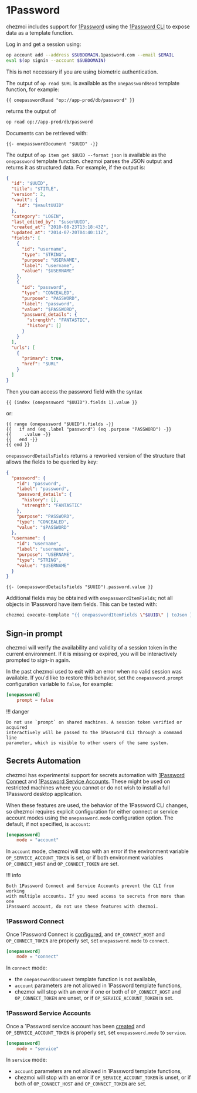# 1Password

chezmoi includes support for [1Password][1p] using the [1Password CLI][op] to
expose data as a template function.

Log in and get a session using:

```sh
op account add --address $SUBDOMAIN.1password.com --email $EMAIL
eval $(op signin --account $SUBDOMAIN)
```

This is not necessary if you are using biometric authentication.

The output of `op read $URL` is available as the `onepasswordRead` template
function, for example:

```text
{{ onepasswordRead "op://app-prod/db/password" }}
```

returns the output of

```sh
op read op://app-prod/db/password
```

Documents can be retrieved with:

```text
{{- onepasswordDocument "$UUID" -}}
```

The output of `op item get $UUID --format json` is available as the
`onepassword` template function. chezmoi parses the JSON output and returns it
as structured data. For example, if the output is:

```json
{
  "id": "$UUID",
  "title": "$TITLE",
  "version": 2,
  "vault": {
    "id": "$vaultUUID"
  },
  "category": "LOGIN",
  "last_edited_by": "$userUUID",
  "created_at": "2010-08-23T13:18:43Z",
  "updated_at": "2014-07-20T04:40:11Z",
  "fields": [
    {
      "id": "username",
      "type": "STRING",
      "purpose": "USERNAME",
      "label": "username",
      "value": "$USERNAME"
    },
    {
      "id": "password",
      "type": "CONCEALED",
      "purpose": "PASSWORD",
      "label": "password",
      "value": "$PASSWORD",
      "password_details": {
        "strength": "FANTASTIC",
        "history": []
      }
    }
  ],
  "urls": [
    {
      "primary": true,
      "href": "$URL"
    }
  ]
}
```

Then you can access the password field with the syntax

```text
{{ (index (onepassword "$UUID").fields 1).value }}
```

or:

```text
{{ range (onepassword "$UUID").fields -}}
{{   if and (eq .label "password") (eq .purpose "PASSWORD") -}}
{{     .value -}}
{{   end -}}
{{ end }}
```

`onepasswordDetailsFields` returns a reworked version of the structure that
allows the fields to be queried by key:

```json
{
  "password": {
    "id": "password",
    "label": "password",
    "password_details": {
      "history": [],
      "strength": "FANTASTIC"
    },
    "purpose": "PASSWORD",
    "type": "CONCEALED",
    "value": "$PASSWORD"
  },
  "username": {
    "id": "username",
    "label": "username",
    "purpose": "USERNAME",
    "type": "STRING",
    "value": "$USERNAME"
  }
}
```

```text
{{- (onepasswordDetailsFields "$UUID").password.value }}
```

Additional fields may be obtained with `onepasswordItemFields`; not all objects
in 1Password have item fields. This can be tested with:

```sh
chezmoi execute-template "{{ onepasswordItemFields \"$UUID\" | toJson }}" | jq .
```

## Sign-in prompt

chezmoi will verify the availability and validity of a session token in the
current environment. If it is missing or expired, you will be interactively
prompted to sign-in again.

In the past chezmoi used to exit with an error when no valid session was
available. If you'd like to restore this behavior, set the `onepassword.prompt`
configuration variable to `false`, for example:

```toml title="~/.config/chezmoi/chezmoi.toml"
[onepassword]
    prompt = false
```

!!! danger

    Do not use `prompt` on shared machines. A session token verified or acquired
    interactively will be passed to the 1Password CLI through a command line
    parameter, which is visible to other users of the same system.

## Secrets Automation

chezmoi has experimental support for secrets automation with [1Password
Connect][connect] and [1Password Service Accounts][service]. These might be used
on restricted machines where you cannot or do not wish to install a full
1Password desktop application.

When these features are used, the behavior of the 1Password CLI changes, so
chezmoi requires explicit configuration for either connect or service account
modes using the `onepassword.mode` configuration option. The default, if not
specified, is `account`:

```toml title="~/.config/chezmoi/chezmoi.toml"
[onepassword]
    mode = "account"
```

In `account` mode, chezmoi will stop with an error if the environment variable
`OP_SERVICE_ACCOUNT_TOKEN` is set, or if both environment variables
`OP_CONNECT_HOST` and `OP_CONNECT_TOKEN` are set.

!!! info

    Both 1Password Connect and Service Accounts prevent the CLI from working
    with multiple accounts. If you need access to secrets from more than one
    1Password account, do not use these features with chezmoi.

### 1Password Connect

Once 1Password Connect is [configured][configured], and `OP_CONNECT_HOST` and
`OP_CONNECT_TOKEN` are properly set, set `onepassword.mode` to `connect`.

```toml title="~/.config/chezmoi/chezmoi.toml"
[onepassword]
    mode = "connect"
```

In `connect` mode:

- the `onepasswordDocument` template function is not available,
- `account` parameters are not allowed in 1Password template functions,
- chezmoi will stop with an error if one or both of `OP_CONNECT_HOST` and
  `OP_CONNECT_TOKEN` are unset, or if `OP_SERVICE_ACCOUNT_TOKEN` is set.

### 1Password Service Accounts

Once a 1Password service account has been [created][created] and
`OP_SERVICE_ACCOUNT_TOKEN` is properly set, set `onepassword.mode` to `service`.

```toml title="~/.config/chezmoi/chezmoi.toml"
[onepassword]
    mode = "service"
```

In `service` mode:

- `account` parameters are not allowed in 1Password template functions,
- chezmoi will stop with an error if `OP_SERVICE_ACCOUNT_TOKEN` is unset, or if
  both of `OP_CONNECT_HOST` and `OP_CONNECT_TOKEN` are set.

[1p]: https://1password.com/
[op]: https://support.1password.com/command-line-getting-started/
[connect]: https://developer.1password.com/docs/connect/
[service]: https://developer.1password.com/docs/service-accounts
[configured]: https://developer.1password.com/docs/connect/connect-cli#requirements
[created]: https://developer.1password.com/docs/service-accounts/use-with-1password-cli/#requirements
